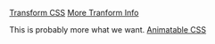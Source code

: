 [Transform CSS](http://www.developerdrive.com/demo/moving_elements/moving_web_page_elements.html)
[More Tranform Info](http://www.w3schools.com/cssref/css3_pr_transform.asp)

This is probably more what we want.
[Animatable CSS](http://www.w3schools.com/cssref/css_animatable.asp)
